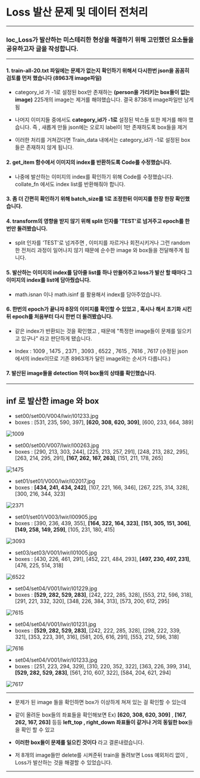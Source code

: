 # Loss 발산 문제 및 데이터 전처리

---

### loc_Loss가 발산하는 미스테리한 현상을 해결하기 위해 고민했던 요소들을 공유하고자 글을 작성합니다.

---
#### 1. train-all-20.txt 파일에는 문제가 없는지 확인하기 위해서 다시한번 json을 꼼꼼히 검토를 먼저 했습니다 (8963개 image파일)

  - category_id 가 -1로 설정된 box만 존재하는 **(person을 가리키는 box들이 없는 image)** 225개의 image는 제거를 해야했습니다. 결국 8738개 image파일만 남게 됨
  
  - 나머지 이미지들 중에서도 **category_id가 -1로** 설정된 박스들 또한 제거를 해야 했습니다. 즉 , 새롭게 만들 json에는 오로지 label이 1만 존재하도록 box들을 제거
  
  - 이러한 처리를 거쳐갔다면 Train_data 내에서는 category_id가 -1로 설정된 box들은 존재하지 않게 됩니다.
  

#### 2. get_item 함수에서 이미지의 index를 반환하도록 Code를 수정했습니다.

  - 나중에 발산하는 이미지의 index를 확인하기 위해 Code를 수정했습니다. collate_fn 에서도 index list를 반환해줘야 합니다.
  

#### 3. 좀 더 간편히 확인하기 위해 batch_size를 1로 조정한뒤 이미지를 한장 한장 확인했습니다.


#### 4. transform의 영향을 받지 않기 위해 split 인자를 'TEST'로 넘겨주고 epoch를 한번만 돌려봤습니다.

  - split 인자를 'TEST'로 넘겨주면 , 이미지를 자르거나 회전시키거나 그런 random한 전처리 과정이 일어나지 않기 때문에 순수한 image 와 box들을 전달해주게 됩니다.
  

#### 5. 발산하는 이미지의 index를 담아줄 list를 하나 만들어주고 loss가 발산 할 때마다 그 이미지의 index를 list에 담아줬습니다.

  - math.isnan 이나 math.isinf 를 활용해서 index를 담아주었습니다.
  
  
#### 6. 한번의 epoch가 끝나자 8장의 이미지를 확인할 수 있었고 , 혹시나 해서 초기화 시킨뒤 epoch를 처음부터 다시 한번 더 돌려봤습니다.

  - 같은 index가 반환되는 것을 확인했고 , 때문에 "특정한 image들이 문제를 일으키고 있구나" 라고 판단하게 됐습니다.
  
  - Index : 1009 , 1475 , 2371 , 3093 , 6522 , 7615 , 7616 , 7617 (수정된 json 에서의 index이므로 기존 8963개가 달린 image와는 순서가 다릅니다.)
  
  
#### 7. 발산된 image들을 detection 하여 box들의 상태를 확인했습니다.

---

## inf 로 발산한 image 와 box

- set00/set00/V004/lwir/I01233.jpg
- boxes : [531, 235, 590, 397], **[620, 308, 620, 309]**, [600, 233, 664, 389]

![1009](https://user-images.githubusercontent.com/70448161/108629751-c5632600-74a4-11eb-98c2-71d58f9a3a69.jpg)

- set00/set00/V007/lwir/I00263.jpg
- boxes : [290, 213, 303, 244], [225, 213, 257, 291], [248, 213, 282, 295], [263, 214, 295, 291], **[167, 262, 167, 263]**, [151, 211, 178, 265]

![1475](https://user-images.githubusercontent.com/70448161/108629752-c6945300-74a4-11eb-9365-1a6e91ad2ad4.jpg)

- set01/set01/V000/lwir/I02017.jpg
- boxes : **[434, 241, 434, 242]**, [107, 221, 166, 346], [267, 225, 314, 328], [300, 216, 344, 323]

![2371](https://user-images.githubusercontent.com/70448161/108629753-c6945300-74a4-11eb-8f32-c702a5731f56.jpg)

- set01/set01/V003/lwir/I00905.jpg
- boxes : [390, 236, 439, 355], **[164, 322, 164, 323]**, **[151, 305, 151, 306]**, **[149, 258, 149, 259]**, [105, 231, 180, 415]

![3093](https://user-images.githubusercontent.com/70448161/108629754-c72ce980-74a4-11eb-84a1-676fdd1a1ab8.jpg)

- set03/set03/V001/lwir/I01005.jpg
- boxes : [430, 226, 461, 291], [452, 221, 484, 293], **[497, 230, 497, 231]**, [476, 225, 514, 318]

![6522](https://user-images.githubusercontent.com/70448161/108629755-c72ce980-74a4-11eb-81c8-00a44645560c.jpg)

- set04/set04/V001/lwir/I01229.jpg
- boxes : **[529, 282, 529, 283]**, [242, 222, 285, 328], [553, 212, 596, 318], [291, 221, 332, 320], [348, 226, 384, 313], [573, 200, 612, 295]

![7615](https://user-images.githubusercontent.com/70448161/108629756-c7c58000-74a4-11eb-8541-1ed4f4a64ab1.jpg)

- set04/set04/V001/lwir/I01231.jpg
- boxes : **[529, 282, 529, 283]**, [242, 222, 285, 328], [298, 222, 339, 321], [353, 223, 391, 316], [581, 205, 616, 291], [553, 212, 596, 318]


![7616](https://user-images.githubusercontent.com/70448161/108629757-c7c58000-74a4-11eb-8581-3f29629fa9f5.jpg)

- set04/set04/V001/lwir/I01233.jpg
- boxes : [251, 223, 294, 329], [310, 220, 352, 322], [363, 226, 399, 314], **[529, 282, 529, 283]**, [561, 210, 607, 322], [584, 204, 621, 294]

![7617](https://user-images.githubusercontent.com/70448161/108629758-c85e1680-74a4-11eb-8f3d-c5634f424161.jpg)

---
- 문제가 된 image 들을 확인하면 box가 이상하게 쳐져 있는 걸 확인할 수 있는데

- 같이 올려둔 box들의 좌표들을 확인해보면 Ex)  **[620, 308, 620, 309]** , **[167, 262, 167, 263]** 등등 **left_top , right_down 좌표들이 같거나 거의 동일한 box**들을 확인 할 수 있고

- **이러한 box들이 문제를 일으킨 것이다** 라고 결론내렸습니다.

- 저 8개의 image들만 delete를 시켜준뒤 train을 돌려보면 Loss 예외처리 없이 , Loss가 발산하는 것을 해결할 수 있었습니다.

---

